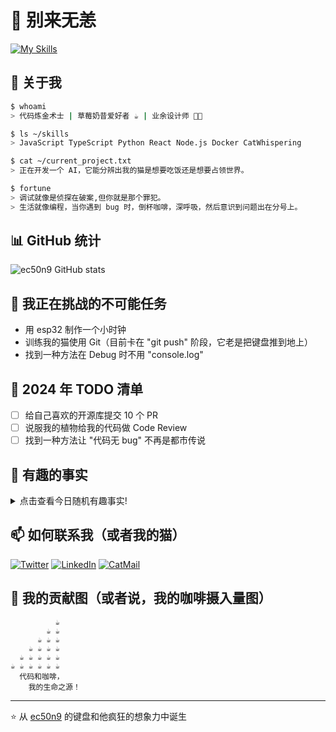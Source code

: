# 👋 别来无恙

[![My Skills](https://skillicons.dev/icons?i=html,css,js,ts,vue,react,nextjs,tailwindcss,vite,nodejs,bun,wasm,java,kotlin,py,tauri,neovim,figma&theme=light)](https://skillicons.dev)

## 🚀 关于我

```bash
$ whoami
> 代码炼金术士 | 草莓奶昔爱好者 ☕ | 业余设计师 🧑‍🎨

$ ls ~/skills
> JavaScript TypeScript Python React Node.js Docker CatWhispering

$ cat ~/current_project.txt
> 正在开发一个 AI，它能分辨出我的猫是想要吃饭还是想要占领世界。

$ fortune
> 调试就像是侦探在破案,但你就是那个罪犯。
> 生活就像编程，当你遇到 bug 时，倒杯咖啡，深呼吸，然后意识到问题出在分号上。
```

## 📊 GitHub 统计

![ec50n9 GitHub stats](https://github-readme-stats.vercel.app/api?username=ec50n9&show_icons=true&theme=radical)

## 🌱 我正在挑战的不可能任务

- 用 esp32 制作一个小时钟
- 训练我的猫使用 Git（目前卡在 "git push" 阶段，它老是把键盘推到地上）
- 找到一种方法在 Debug 时不用 "console.log"

## 🎯 2024 年 TODO 清单

- [ ] 给自己喜欢的开源库提交 10 个 PR
- [ ] 说服我的植物给我的代码做 Code Review
- [ ] 找到一种方法让 "代码无 bug" 不再是都市传说

## 🎉 有趣的事实

<details>
<summary>点击查看今日随机有趣事实!</summary>

你知道吗?世界上第一个程序员是一位女性,她的名字是 Ada Lovelace。她在 19 世纪就写出了第一个算法!

</details>

## 📫 如何联系我（或者我的猫）

[![Twitter](https://img.shields.io/badge/Twitter-%231DA1F2.svg?style=for-the-badge&logo=Twitter&logoColor=white)](https://twitter.com/yourusername)
[![LinkedIn](https://img.shields.io/badge/linkedin-%230077B5.svg?style=for-the-badge&logo=linkedin&logoColor=white)](https://linkedin.com/in/yourusername)
[![CatMail](https://img.shields.io/badge/CatMail-%23FF9800.svg?style=for-the-badge&logo=Gmail&logoColor=white)](mailto:mycat@example.com)

## 🎨 我的贡献图（或者说，我的咖啡摄入量图）

```
          ☕
        ☕ ☕
      ☕ ☕ ☕
    ☕ ☕ ☕ ☕
  ☕ ☕ ☕ ☕ ☕
☕ ☕ ☕ ☕ ☕ ☕
  代码和咖啡，
    我的生命之源！
```

---
⭐️ 从 [ec50n9](https://github.com/ec50n9) 的键盘和他疯狂的想象力中诞生
